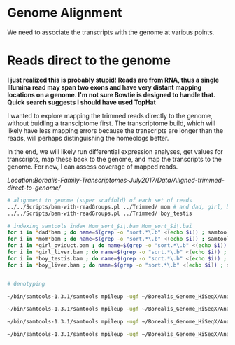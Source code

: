 # Genome Alignment

We need to associate the transcripts with the genome at various points.

# Reads direct to the genome

**I just realized this is probably stupid! Reads are from RNA, thus a single Illumina read may span two exons and have very distant mapping locations on a genome. I'm not sure Bowtie is designed to handle that. Quick search suggests I should have used TopHat**

I wanted to explore mapping the trimmed reads directly to the genome, without buidling a transciptome first. The transcriptome build, which will likely have less mapping errors because the transcripts are longer than the reads, will perhaps distinguishing the homeologs better.

In the end, we will likely run differential expression analyses, get values for transcripts, map these back to the genome, and map the transcripts to the genome. For now, I can assess coverage of mapped reads.

*Location:Borealis-Family-Transcriptomes-July2017/Data/Aligned-trimmed-direct-to-genome/*

```bash
# alignment to genome (super scaffold) of each set of reads
../../Scripts/bam-with-readGroups.pl ../Trimmed/ mom # and dad, girl, boy (might split by oviduct and testis)
../../Scripts/bam-with-readGroups.pl ../Trimmed/ boy_testis

# indexing samtools index Mom_sort_$i\.bam Mom_sort_$i\.bai
for i in *dad*bam ; do name=$(grep -o "sort.*\.b" <(echo $i)) ; samtools index $name\am $name\ai ; done
for i in *mom*bam ; do name=$(grep -o "sort.*\.b" <(echo $i)) ; samtools index $name\am $name\ai ; done
for i in *girl_oviduct.bam ; do name=$(grep -o "sort.*\.b" <(echo $i)) ; samtools index $name\am $name\ai ; done
for i in *girl_liver.bam ; do name=$(grep -o "sort.*\.b" <(echo $i)) ; samtools index $name\am $name\ai ; done
for i in *boy_testis.bam ; do name=$(grep -o "sort.*\.b" <(echo $i)) ; samtools index $name\am $name\ai ; done
for i in *boy_liver.bam ; do name=$(grep -o "sort.*\.b" <(echo $i)) ; samtools index $name\am $name\ai ; done


# Genotyping

~/bin/samtools-1.3.1/samtools mpileup -ugf ~/Borealis_Genome_HiSeqX/Analyses/Laevis_SuperScaffold_Reference/Xla.v91.superscaffold.fa -l /home/benf/Borealis_Genome_HiSeqX/Analyses/Mapping_to_laevis/Redo_Sept2016/chr1-2.bed -t DP,AD -s sort*bam | ~/bin/bcftools/bcftools call -V indels --format-fields GQ -m -O z -o mpileup_raw_BorealisTranscriptomes_chr1-2.vcf.gz

~/bin/samtools-1.3.1/samtools mpileup -ugf ~/Borealis_Genome_HiSeqX/Analyses/Laevis_SuperScaffold_Reference/Xla.v91.superscaffold.fa -l /home/benf/Borealis_Genome_HiSeqX/Analyses/Mapping_to_laevis/Redo_Sept2016/chr3-5.bed -t DP,AD -s sort*bam | ~/bin/bcftools/bcftools call -V indels --format-fields GQ -m -O z -o mpileup_raw_BorealisTranscriptomes_chr3-5.vcf.gz

~/bin/samtools-1.3.1/samtools mpileup -ugf ~/Borealis_Genome_HiSeqX/Analyses/Laevis_SuperScaffold_Reference/Xla.v91.superscaffold.fa -l /home/benf/Borealis_Genome_HiSeqX/Analyses/Mapping_to_laevis/Redo_Sept2016/chr6-910.bed -t DP,AD -s sort*bam | ~/bin/bcftools/bcftools call -V indels --format-fields GQ -m -O z -o mpileup_raw_BorealisTranscriptomes_chr6-910.vcf.gz

~/bin/samtools-1.3.1/samtools mpileup -ugf ~/Borealis_Genome_HiSeqX/Analyses/Laevis_SuperScaffold_Reference/Xla.v91.superscaffold.fa -l /home/benf/Borealis_Genome_HiSeqX/Analyses/Mapping_to_laevis/Redo_Sept2016/chr7-8.bed -t DP,AD -s sort*bam | ~/bin/bcftools/bcftools call -V indels --format-fields GQ -m -O z -o mpileup_raw_BorealisTranscriptomes_chr7-8.vcf.gz

```
